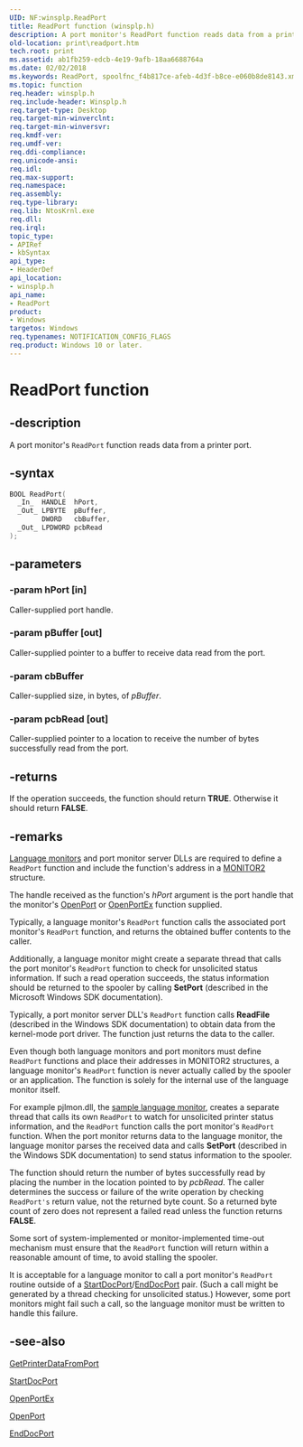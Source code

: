 ```yaml
---
UID: NF:winsplp.ReadPort
title: ReadPort function (winsplp.h)
description: A port monitor's ReadPort function reads data from a printer port.
old-location: print\readport.htm
tech.root: print
ms.assetid: ab1fb259-edcb-4e19-9afb-18aa6688764a
ms.date: 02/02/2018
ms.keywords: ReadPort, spoolfnc_f4b817ce-afeb-4d3f-b8ce-e060b8de8143.xml, ReadPort function [Print Devices], print.readport, winsplp/ReadPort
ms.topic: function
req.header: winsplp.h
req.include-header: Winsplp.h
req.target-type: Desktop
req.target-min-winverclnt:
req.target-min-winversvr:
req.kmdf-ver:
req.umdf-ver:
req.ddi-compliance:
req.unicode-ansi:
req.idl:
req.max-support:
req.namespace:
req.assembly:
req.type-library:
req.lib: NtosKrnl.exe
req.dll:
req.irql:
topic_type:
- APIRef
- kbSyntax
api_type:
- HeaderDef
api_location:
- winsplp.h
api_name:
- ReadPort
product:
- Windows
targetos: Windows
req.typenames: NOTIFICATION_CONFIG_FLAGS
req.product: Windows 10 or later.
---
```


# ReadPort function


## -description


A port monitor's <code>ReadPort</code> function reads data from a printer port.


## -syntax


```cpp
BOOL ReadPort(
  _In_  HANDLE  hPort,
  _Out_ LPBYTE  pBuffer,
        DWORD   cbBuffer,
  _Out_ LPDWORD pcbRead
);
```


## -parameters




### -param hPort [in]

Caller-supplied port handle.


### -param pBuffer [out]

Caller-supplied pointer to a buffer to receive data read from the port.


### -param cbBuffer

Caller-supplied size, in bytes, of <i>pBuffer</i>.


### -param pcbRead [out]

Caller-supplied pointer to a location to receive the number of bytes successfully read from the port.


## -returns



If the operation succeeds, the function should return <b>TRUE</b>. Otherwise it should return <b>FALSE</b>.




## -remarks




<a href="https://docs.microsoft.com/windows-hardware/drivers/print/language-monitors">Language monitors</a> and port monitor server DLLs are required to define a <code>ReadPort</code> function and include the function's address in a <a href="..\winsplp\ns-winsplp-_monitor2.md">MONITOR2</a> structure.

The handle received as the function's <i>hPort</i> argument is the port handle that the monitor's <a href="..\winsplp\nf-winsplp-openport.md">OpenPort</a> or <a href="https://docs.microsoft.com/previous-versions/ff559596(v=vs.85)">OpenPortEx</a> function supplied.

Typically, a language monitor's <code>ReadPort</code> function calls the associated port monitor's <code>ReadPort</code> function, and returns the obtained buffer contents to the caller.

Additionally, a language monitor might create a separate thread that calls the port monitor's <code>ReadPort</code> function to check for unsolicited status information. If such a read operation succeeds, the status information should be returned to the spooler by calling <b>SetPort</b> (described in the Microsoft Windows SDK documentation).

Typically, a port monitor server DLL's <code>ReadPort</code> function calls <b>ReadFile</b> (described in the Windows SDK documentation) to obtain data from the kernel-mode port driver. The function just returns the data to the caller.

Even though both language monitors and port monitors must define <code>ReadPort</code> functions and place their addresses in MONITOR2 structures, a language monitor's <code>ReadPort</code> function is never actually called by the spooler or an application. The function is solely for the internal use of the language monitor itself.

For example pjlmon.dll, the <a href="https://docs.microsoft.com/windows-hardware/drivers/print/sample-language-monitor">sample language monitor</a>, creates a separate thread that calls its own <code>ReadPort</code> to watch for unsolicited printer status information, and the <code>ReadPort</code> function calls the port monitor's <code>ReadPort</code> function. When the port monitor returns data to the language monitor, the language monitor parses the received data and calls <b>SetPort</b> (described in the Windows SDK documentation) to send status information to the spooler.

The function should return the number of bytes successfully read by placing the number in the location pointed to by <i>pcbRead</i>. The caller determines the success or failure of the write operation by checking <code>ReadPort's</code> return value, not the returned byte count. So a returned byte count of zero does not represent a failed read unless the function returns <b>FALSE</b>.

Some sort of system-implemented or monitor-implemented time-out mechanism must ensure that the <code>ReadPort</code> function will return within a reasonable amount of time, to avoid stalling the spooler.

It is acceptable for a language monitor to call a port monitor's <code>ReadPort</code> routine outside of a <a href="https://docs.microsoft.com/previous-versions/ff562710(v=vs.85)">StartDocPort</a>/<a href="https://docs.microsoft.com/previous-versions/ff548742(v=vs.85)">EndDocPort</a> pair. (Such a call might be generated by a thread checking for unsolicited status.) However, some port monitors might fail such a call, so the language monitor must be written to handle this failure.




## -see-also

<a href="https://docs.microsoft.com/previous-versions/ff550506(v=vs.85)">GetPrinterDataFromPort</a>



<a href="https://docs.microsoft.com/previous-versions/ff562710(v=vs.85)">StartDocPort</a>



<a href="https://docs.microsoft.com/previous-versions/ff559596(v=vs.85)">OpenPortEx</a>



<a href="..\winsplp\nf-winsplp-openport.md">OpenPort</a>



<a href="https://docs.microsoft.com/previous-versions/ff548742(v=vs.85)">EndDocPort</a>



 

 


